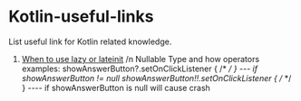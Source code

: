 # Kotlin-useful-links
List useful link for Kotlin related knowledge.

1. [When to use lazy or lateinit](https://bignerdranch.com/blog/kotlin-when-to-use-lazy-or-lateinit/) /n
     Nullable Type and how operators examples:
      showAnswerButton?.setOnClickListener { /* */ } --- if showAnswerButton != null
      showAnswerButton!!.setOnClickListener { /* */ } ---- if showAnswerButton is null will cause crash
      
